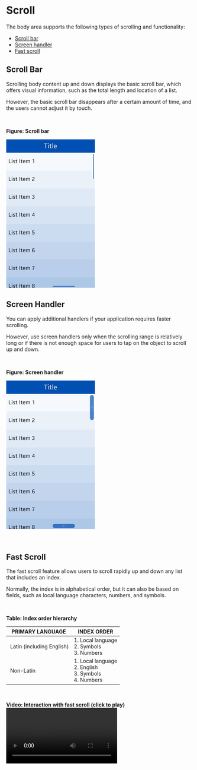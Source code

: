 # Scroll


The body area supports the following types of scrolling and functionality:

-   [Scroll bar](#scroll_bar)
-   [Screen handler](#screen_handler)
-   [Fast scroll](#fast_scroll)


<a name="scroll_bar"></a>
## Scroll Bar




Scrolling body content up and down displays the basic scroll bar, which offers visual information, such as the total length and location of a list.

However, the basic scroll bar disappears after a certain amount of time, and the users cannot adjust it by touch.

 

**Figure: Scroll bar**

![](media/tizen-lite-ux-design-guide_designlibrary_v1.1_140922_core_11.png)


<a name="screen_handler"></a>
## Screen Handler




You can apply additional handlers if your application requires faster scrolling.

However, use screen handlers only when the scrolling range is relatively long or if there is not enough space for users to tap on the object to scroll up and down.

 

**Figure: Screen handler**

![](media/tizen-lite-ux-design-guide_designlibrary_v1.1_140922_core_12.png)

 


<a name="fast_scroll"></a>
## Fast Scroll




The fast scroll feature allows users to scroll rapidly up and down any list that includes an index.

Normally, the index is in alphabetical order, but it can also be based on fields, such as local language characters, numbers, and symbols.

 

**Table: Index order hierarchy**

| **PRIMARY LANGUAGE**                 | **INDEX ORDER**                      |
|--------------------------------------|--------------------------------------|
|  Latin (including English)           | 1.  Local language <br>  2.  Symbols<br>  3.  Numbers    |
|  Non-Latin                           | 1.  Local language <br> 2.  English<br> 3. Symbols <br> 4.  Numbers |


 

**Video: Interaction with fast scroll (click to play)**  
![](media/designlibrary_01.mp4)
